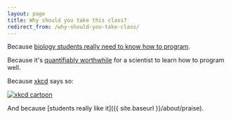 ```yaml
---
layout: page
title: Why should you take this class?
redirect_from: /why-should-you-take-class/
---
```


Because [biology students really need to know how to
program](http://www.wired.com/wiredscience/2009/03/why-biology-students-should-learn-how-to-program/).

Because it's [quantifiably
worthwhile](http://software-carpentry.org/2011/06/doing-the-math/) for a
scientist to learn how to program well.

Because [xkcd](http://xkcd.com/) says so:

[![xkcd
cartoon](http://imgs.xkcd.com/comics/11th_grade.png)](http://xkcd.com/519/)

And because [students really like it]({{ site.baseurl }}/about/praise).
